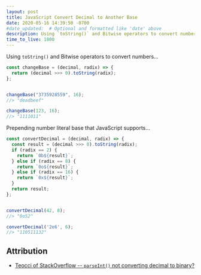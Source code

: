 ```yaml
---
layout: post
title: JavaScript Convert Decimal to Another Base
date: 2020-05-16 14:39:50 -0700
#date_updated:  # Optional and formatted like 'date' above
description: Using `toString()` and Bitwise operators to convert numbers
time_to_live: 1800
---
```




Using `toString()` and Bitwise operators to convert numbers...


```javascript
const changeBase = (decimal, radix) => {
  return (decimal >>> 0).toString(radix);
};


changeBase("3735928559", 16);
//> "deadbeef"

changeBase(123, 16);
//> "1111011"
```


Prepending number literal base that JavaScript supports...


```javascript
const convertDecimal = (decimal, radix) => {
  const result = (decimal >>> 0).toString(radix);
  if (radix == 2) {
    return `0b${result}`;
  } else if (radix == 8) {
    return `0o${result}`;
  } else if (radix == 16) {
    return `0x${result}`;
  }
  return result;
};


convertDecimal(42, 8);
//> "0o52"

convertDecimal('2e6', 6);
//> "110511132"
```



## Attribution


- [Teocci of StackOverflow -- `parseInt()` not converting decimal to binary?](https://stackoverflow.com/a/53956870)
